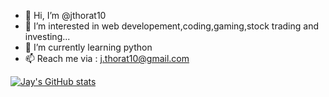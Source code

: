 - 👋 Hi, I’m @jthorat10
- 👀 I’m interested in web developement,coding,gaming,stock trading and investing...
- 🌱 I’m currently learning python  
- 📫 Reach me via : j.thorat10@gmail.com

[![Jay's GitHub stats](https://github-readme-stats.vercel.app/api?username=jthorat10)](https://github.com/jthorat10/github-readme-stats)



<!---
jthorat10/jthorat10 is a ✨ special ✨ repository because its `README.md` (this file) appears on your GitHub profile.
You can click the Preview link to take a look at your changes.
--->
